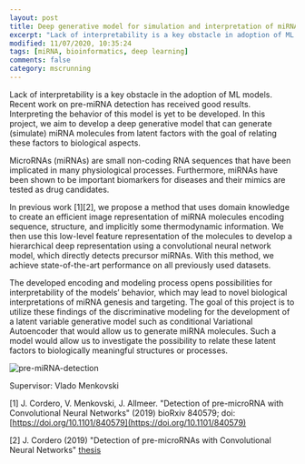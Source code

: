 ```yaml
---
layout: post
title: Deep generative model for simulation and interpretation of miRNA 
excerpt: "Lack of interpretability is a key obstacle in adoption of ML models. Recent work on pre-miRNA detection has received good results. Interpreting the behavior of this model is yet to be developed"
modified: 11/07/2020, 10:35:24
tags: [miRNA, bioinformatics, deep learning]
comments: false
category: mscrunning
---
```


Lack of interpretability is a key obstacle in the adoption of ML models. Recent work on pre-miRNA detection has received good results. Interpreting the behavior of this model is yet to be developed. In this project, we aim to develop a deep generative model that can generate (simulate) miRNA molecules from latent factors with the goal of relating these factors to biological aspects.

MicroRNAs (miRNAs) are small non-coding RNA sequences that have been implicated in many physiological processes. Furthermore, miRNAs have been shown to be important biomarkers for diseases and their mimics are tested as drug candidates.

In previous work [1][2], we propose a method that uses domain knowledge to create an efficient image representation of miRNA molecules encoding sequence, structure, and implicitly some thermodynamic information. We then use this low-level feature representation of the molecules to develop a hierarchical deep representation using a convolutional neural network model, which directly detects precursor miRNAs. With this method, we achieve state-of-the-art performance on all previously used datasets.

The developed encoding and modeling process opens possibilities for interpretability of the models’ behavior, which may lead to novel biological interpretations of miRNA genesis and targeting. The goal of this project is to utilize these findings of the discriminative modeling for the development of a latent variable generative model such as conditional Variational Autoencoder that would allow us to generate miRNA molecules. Such a model would allow us to investigate the possibility to relate these latent factors to biologically meaningful structures or processes.

![pre-miRNA-detection](../../images/posts/mirna-detect.png)


Supervisor: Vlado Menkovski

[1] J. Cordero, V. Menkovski, J. Allmeer. "Detection of pre-microRNA with Convolutional Neural Networks" (2019) bioRxiv 840579; doi: [https://doi.org/10.1101/840579](https://doi.org/10.1101/840579)

[2] J. Cordero (2019) "Detection of pre-microRNAs with Convolutional Neural Networks" [thesis](https://research.tue.nl/files/130180929/JA_Cordero_Cruz_Thesis.pdf)


